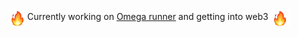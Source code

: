 <img src="https://raw.githubusercontent.com/heydrdev/devtools/main/emojis/telegram/fire.gif" height="30" width="30" align="center"/>Currently working on [Omega runner](https://www.omegaxrunner.xyz/) and getting into web3 <img src="https://raw.githubusercontent.com/heydrdev/devtools/main/emojis/telegram/fire.gif" height="30" width="30" align="center"/>

<!--
**marekSurak/marekSurak** is a ✨ _special_ ✨ repository because its `README.md` (this file) appears on your GitHub profile.

Here are some ideas to get you started:

- 🔭 I’m currently working on ...
- 🌱 I’m currently learning ...
- 👯 I’m looking to collaborate on ...
- 🤔 I’m looking for help with ...
- 💬 Ask me about ...
- 📫 How to reach me: ...
- 😄 Pronouns: ...
- ⚡ Fun fact: ...
-->
